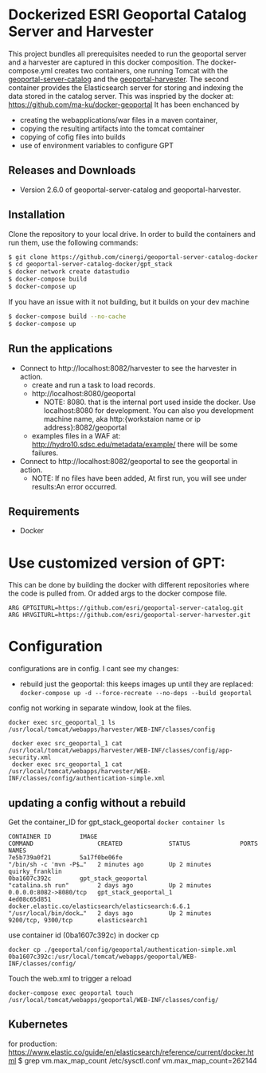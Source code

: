 # Dockerized ESRI Geoportal Catalog Server and Harvester 
This project bundles all prerequisites needed to run the geoportal server and a harvester are captured in this docker composition. The docker-compose.yml creates two containers, one running Tomcat with the [geoportal-server-catalog](https://github.com/Esri/geoportal-server-catalog) and the [geoportal-harvester](https://github.com/Esri/geoportal-harvester). The second container provides the Elasticsearch server for storing and indexing the data stored in the catalog server.
This was inspried by the docker at: https://github.com/ma-ku/docker-geoportal
It has been enchanced by 
  * creating the webapplications/war files in a maven container,
  * copying the resulting artifacts into the tomcat comtainer
  * copying of cofig files into builds
  * use of environment variables to configure GPT 

## Releases and Downloads
- Version 2.6.0 of geoportal-server-catalog and geoportal-harvester.

## Installation
 
Clone the repository to your local drive. In order to build the containers and run them, use the following commands:
```bash
$ git clone https://github.com/cinergi/geoportal-server-catalog-docker.git
$ cd geoportal-server-catalog-docker/gpt_stack
$ docker network create datastudio
$ docker-compose build
$ docker-compose up
```
If you have an issue with it not building, but it builds on your dev machine
```bash
$ docker-compose build --no-cache
$ docker-compose up
```

## Run the applications

* Connect to http://localhost:8082/harvester to see the harvester in action.
  * create and run a task to load records.
  * http://localhost:8080/geoportal
    * NOTE: 8080. that is the internal port used inside the docker. 
    Use localhost:8080 for development. 
    You can also you development machine name, aka http:{workstaion name or ip address}:8082/geoportal
  * examples files in a WAF at: http://hydro10.sdsc.edu/metadata/example/ there will be some failures.
* Connect to http://localhost:8082/geoportal to see the geoportal in action. 
   * NOTE: If no files have been added, At first run, you will see under results:An error occurred.

## Requirements

* Docker

# Use customized version of GPT:
This can be done by building the docker with different repositories where 
the code is pulled from. Or added args to the docker compose file.

```
ARG GPTGITURL=https://github.com/esri/geoportal-server-catalog.git
ARG HRVGITURL=https://github.com/esri/geoportal-server-harvester.git
```

# Configuration
configurations are in config.
 I cant see my changes:
 * rebuild just the geoportal:
  this keeps images up until they are replaced:
 ```docker-compose up -d --force-recreate --no-deps --build geoportal```
 
 config not working
 in separate window, look at the files.
 ```docker ps
 docker exec src_geoportal_1 ls /usr/local/tomcat/webapps/harvester/WEB-INF/classes/config

  docker exec src_geoportal_1 cat /usr/local/tomcat/webapps/harvester/WEB-INF/classes/config/app-security.xml
  docker exec src_geoportal_1 cat /usr/local/tomcat/webapps/harvester/WEB-INF/classes/config/authentication-simple.xml
 ```
 
## updating a config without a rebuild
Get the container_ID for gpt_stack_geoportal 
```docker container ls```
```
CONTAINER ID        IMAGE                                                 COMMAND                  CREATED             STATUS              PORTS                    NAMES
7e5b739a0f21        5a17f0be06fe                                          "/bin/sh -c 'mvn -P$…"   2 minutes ago       Up 2 minutes                                 quirky_franklin
0ba1607c392c        gpt_stack_geoportal                                   "catalina.sh run"        2 days ago          Up 2 minutes        0.0.0.0:8082->8080/tcp   gpt_stack_geoportal_1
4ed08c65d851        docker.elastic.co/elasticsearch/elasticsearch:6.6.1   "/usr/local/bin/dock…"   2 days ago          Up 2 minutes        9200/tcp, 9300/tcp       elasticsearch1
```
use container id (0ba1607c392c) in docker cp 
```
docker cp ./geoportal/config/geoportal/authentication-simple.xml 0ba1607c392c:/usr/local/tomcat/webapps/geoportal/WEB-INF/classes/config/
```
Touch the web.xml to trigger a reload
```
docker-compose exec geoportal touch /usr/local/tomcat/webapps/geoportal/WEB-INF/classes/config/
```

## Kubernetes 
for production:
https://www.elastic.co/guide/en/elasticsearch/reference/current/docker.html
$ grep vm.max_map_count /etc/sysctl.conf
vm.max_map_count=262144
